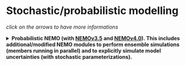 # Stochastic/probabilistic modelling

*click on the arrows to have more informations*

<details>
  <summary><strong>Probabilistic NEMO (with <a href="doi:10.5281/zenodo.61611">NEMOv3.5</a> and <a href="doi:10.5281/zenodo.6303007">NEMOv4.0</a>). This includes additional/modified NEMO modules to perform ensemble simulations (members running in parallel) and to explicitly simulate model uncertainties (with stochastic parameterizations).</strong></summary>

<hr style="border:1px solid blue">

Ensemble simulations are performed by defining one MPI communicator for each instance of the NEMO code (ensemble members), as described in <a href="http://dx.doi.org/10.5194/gmd-10-1091-2017">Bessières et al. (2017)</a>. The code includes the possibility of defining cross-members comunicators to allow the exchange of information between members (for instance to compute ensemble statistics).

Stochastic parameterizations are implemented as described in <a href="http://dx.doi.org/10.5194/gmd-8-1285-2015">Brankart et al. (2015)</a>. They include:
  * the simulation of uncertainties resulting from the effect of unresolved scales in the seawater equation of state <a href="http://dx.doi.org/10.1016/j.ocemod.2013.02.004">(Brankart, 2013)</a>,
  * the simulation of uncertainties in the PISCES biogeochemical model (<a href="http://dx.doi.org/10.1016/j.jmarsys.2015.10.012">Garnier et al., 2016)</a>,
  * the simulation of location uncertainties resulting from unresolved processes (<a href="https://os.copernicus.org/preprints/os-2022-11/">Leroux, 2022)</a>.

Applications of these tools can be found for instance in <a href="http://dx.doi.org/10.5194/os-11-425-2015">Candille et al. (2015)</a>, <a href="https://doi.org/10.1175/JTECH-D-19-0002.1">Germineaud et al. (2019)</a>, <a href="https://doi.org/10.5194/os-15-443-2019">Tissier et al. (2019)</a>, <a href="https://doi.org/10.1002/qj.3397">Zanna et al. (2019)</a>, <a href="https://doi.org/10.5194/os-16-1297-2020">Santana-Falcon et al. (2020)</a>.

<hr style="border:1px solid blue">
</details>

